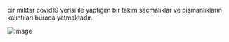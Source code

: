 bir miktar covid19 verisi ile yaptığım bir takım saçmalıklar ve pişmanlıkların kalıntıları burada yatmaktadır.

![image](https://github.com/thirtyfive-35/DDI-project-covid19-Sentiment-Analysis/assets/99458931/24c686ff-fde4-437a-a30c-c05eae27c728)

